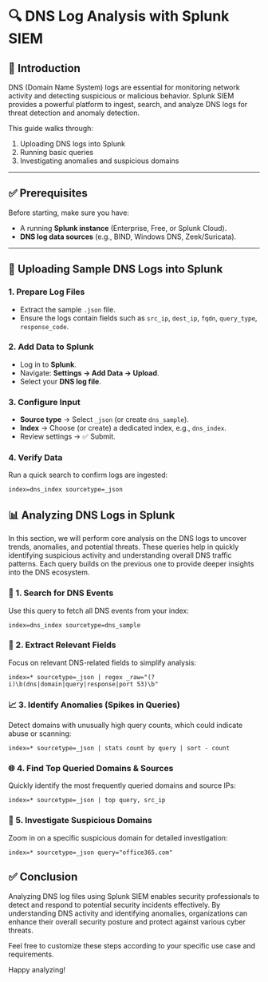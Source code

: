 # 🔍 DNS Log Analysis with Splunk SIEM  

## 📌 Introduction  
DNS (Domain Name System) logs are essential for monitoring network activity and detecting suspicious or malicious behavior. Splunk SIEM provides a powerful platform to ingest, search, and analyze DNS logs for threat detection and anomaly detection.  

This guide walks through:  
1. Uploading DNS logs into Splunk  
2. Running basic queries  
3. Investigating anomalies and suspicious domains  

---

## ✅ Prerequisites  
Before starting, make sure you have:  
- A running **Splunk instance** (Enterprise, Free, or Splunk Cloud).  
- **DNS log data sources** (e.g., BIND, Windows DNS, Zeek/Suricata).  

---

## 📂 Uploading Sample DNS Logs into Splunk  

### 1. Prepare Log Files  
- Extract the sample `.json` file.  
- Ensure the logs contain fields such as `src_ip`, `dest_ip`, `fqdn`, `query_type`, `response_code`.  

### 2. Add Data to Splunk  
- Log in to **Splunk**.  
- Navigate: **Settings → Add Data → Upload**.  
- Select your **DNS log file**.  

### 3. Configure Input  
- **Source type** → Select `_json` (or create `dns_sample`).  
- **Index** → Choose (or create) a dedicated index, e.g., `dns_index`.  
- Review settings → ✅ Submit.  

### 4. Verify Data  
Run a quick search to confirm logs are ingested:  
```spl
index=dns_index sourcetype=_json
```

## 📊 Analyzing DNS Logs in Splunk

In this section, we will perform core analysis on the DNS logs to uncover trends, anomalies, and potential threats. These queries help in quickly identifying suspicious activity and understanding overall DNS traffic patterns. Each query builds on the previous one to provide deeper insights into the DNS ecosystem.

### 🔎 1. Search for DNS Events
Use this query to fetch all DNS events from your index:
```spl
index=dns_index sourcetype=dns_sample
```

### 📌 2. Extract Relevant Fields
Focus on relevant DNS-related fields to simplify analysis:
```spl
index=* sourcetype=_json | regex _raw="(?i)\b(dns|domain|query|response|port 53)\b"
```

### 📈 3. Identify Anomalies (Spikes in Queries)
Detect domains with unusually high query counts, which could indicate abuse or scanning:
```spl
index=* sourcetype=_json | stats count by query | sort - count
```

### 🌐 4. Find Top Queried Domains & Sources
Quickly identify the most frequently queried domains and source IPs:
```spl
index=* sourcetype=_json | top query, src_ip
```

### 🚨 5. Investigate Suspicious Domains
Zoom in on a specific suspicious domain for detailed investigation:
```spl
index=* sourcetype=_json query="office365.com"

```
## ✅ Conclusion

Analyzing DNS log files using Splunk SIEM enables security professionals to detect and respond to potential security incidents effectively. By understanding DNS activity and identifying anomalies, organizations can enhance their overall security posture and protect against various cyber threats.

Feel free to customize these steps according to your specific use case and requirements.

Happy analyzing!
